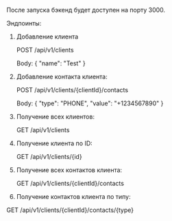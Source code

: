 После запуска бэкенд будет доступен на порту 3000.

Эндпоинты:
1. Добавление клиента
   
   POST /api/v1/clients
   
   Body: { "name": "Test" }

3. Добавление контакта клиента:
   
   POST /api/v1/clients/{clientId}/contacts
   
   Body: { "type": "PHONE", "value": "+1234567890" }

5. Получение всех клиентов:
   
   GET /api/v1/clients

7. Получение клиента по ID:
   
   GET /api/v1/clients/{id}

9. Получение всех контактов клиента:
    
   GET /api/v1/clients/{clientId}/contacts

11. Получение контактов клиента по типу:
    
   GET /api/v1/clients/{clientId}/contacts/{type}
